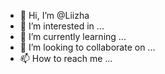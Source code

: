 - 👋 Hi, I’m @Liizha
- 👀 I’m interested in ...
- 🌱 I’m currently learning ...
- 💞️ I’m looking to collaborate on ...
- 📫 How to reach me ...

<!---
Liizha/Liizha is a ✨ special ✨ repository because its `README.md` (this file) appears on your GitHub profile.
You can click the Preview link to take a look at your changes.
--->
